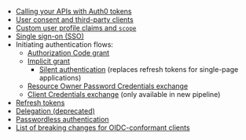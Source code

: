 * [Calling your APIs with Auth0 tokens](/api-auth/tutorials/adoption/api-tokens)
* [User consent and third-party clients](/api-auth/user-consent)
* [Custom user profile claims and `scope`](/api-auth/tutorials/adoption/scope-custom-claims)
* [Single sign-on (SSO)](/api-auth/tutorials/adoption/single-sign-on)
* Initiating authentication flows:
  - [Authorization Code grant](/api-auth/tutorials/adoption/authorization-code)
  - [Implicit grant](/api-auth/tutorials/adoption/implicit)
    * [Silent authentication](/api-auth/tutorials/silent-authentication) (replaces refresh tokens for single-page applications)
  - [Resource Owner Password Credentials exchange](/api-auth/tutorials/adoption/password)
  - [Client Credentials exchange](/api-auth/tutorials/adoption/client-credentials) (only available in new pipeline)
* [Refresh tokens](/api-auth/tutorials/adoption/refresh-tokens)
* [Delegation (deprecated)](/api-auth/tutorials/adoption/delegation)
* [Passwordless authentication](/api-auth/passwordless)
* [List of breaking changes for OIDC-conformant clients](/api-auth/tutorials/adoption/oidc-conformant)
